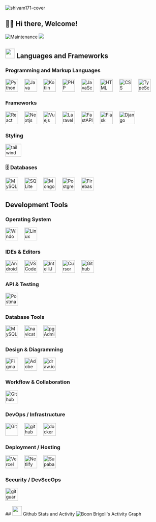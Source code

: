 ![shivam171-cover](https://github.com/Shivam171/Shivam171/assets/66107248/e660224b-261e-42ab-af67-fe1384c642b5)

## 👋🏼 Hi there, Welcome!



![Maintenance](https://img.shields.io/badge/Maintained%3F-yes-green.svg) ![](https://komarev.com/ghpvc/?username=Brigoliboon&label=Profile%20views&color=0e75b6&style=flat) 

## <a href="#"><img src="https://media.tenor.com/GocCvG7hs78AAAAi/rocket-joypixels.gif" height="30"></a> Languages and Frameworks  
  <h3>Programming and Markup Languages</h3>
  <p>
    <img alt="Python" style='height:40px; width:40px' src="https://cdn-icons-png.flaticon.com/512/5968/5968350.png">
    &nbsp;&nbsp;&nbsp;
    <img alt="Java" style='height:40px; width:40px' src="https://cdn-icons-png.flaticon.com/512/226/226777.png">
    &nbsp;&nbsp;&nbsp;
    <img alt="Kotlin" style='height:40px; width:40px' src="https://upload.wikimedia.org/wikipedia/commons/7/74/Kotlin_Icon.png">
    &nbsp;&nbsp;&nbsp;
    <img alt="PHP" style='height:40px; width:40px' src="https://cdn-icons-png.flaticon.com/512/5968/5968332.png">
    &nbsp;&nbsp;&nbsp;
    <img alt="JavaScript" style='height:40px; width:40px' src="https://cdn-icons-png.flaticon.com/512/5968/5968292.png">
    &nbsp;&nbsp;&nbsp;
    <img alt="HTML" style='height:40px; width:40px' src="https://cdn-icons-png.flaticon.com/512/174/174854.png">
    &nbsp;&nbsp;&nbsp;
    <img alt="CSS" style='height:40px; width:40px' src="https://icon.icepanel.io/Technology/svg/CSS3.svg">
    &nbsp;&nbsp;&nbsp;
    <img alt="TypeScript" style='height:40px; width:40px' src="https://cdn-icons-png.flaticon.com/512/5968/5968381.png">
    
      
  </p>
  <h3>Frameworks</h3>
  <p>
    <img alt="React" style='height:40px; width:40px' src="https://cdn-icons-png.flaticon.com/512/15484/15484268.png">
    &nbsp;&nbsp;&nbsp;
    <img alt="Nextjs" style='height:40px; width:40px' src="https://logo.svgcdn.com/d/nextjs-original.png">
    &nbsp;&nbsp;&nbsp;
    <img alt="Vuejs" style='height:40px; width:40px' src="https://cdn-icons-png.flaticon.com/512/15484/15484278.png">
    &nbsp;&nbsp;&nbsp;
    <img alt="Laravel" style='height:40px; width:40px' src="https://icon.icepanel.io/Technology/svg/Laravel.svg">
    &nbsp;&nbsp;&nbsp;
    <img alt="FastAPI" style='height:40px; width:40px' src="https://icon.icepanel.io/Technology/svg/FastAPI.svg">
    &nbsp;&nbsp;&nbsp;
    <img alt="Flask" style='height:40px; width:40px' src="https://cdn.worldvectorlogo.com/logos/flask.svg">
    &nbsp;&nbsp;&nbsp;
    <img alt="Django" style='height:40px; width:50px' src="https://1000logos.net/wp-content/uploads/2020/08/Django-Logo.png">
  </p>

  <h3>Styling</h3>
  <p>
    <img alt="tailwind css" style='height:40px; width:50px' src="https://icon.icepanel.io/Technology/svg/Tailwind-CSS.svg">
  </p>
  
  <h3>🗄️ Databases</h3>
  
  <p>
    <img alt="MySQL" style='height:40px; width:40px' src="https://icon.icepanel.io/Technology/svg/MySQL.svg">
    &nbsp;&nbsp;&nbsp;
    <img alt="SQLite" style='height:40px; width:40px' src="https://icon.icepanel.io/Technology/png-shadow-512/SQLite.png">
    &nbsp;&nbsp;&nbsp;
    <img alt="MongoDB" style='height:40px; width:40px' src="https://icon.icepanel.io/Technology/svg/MongoDB.svg">
    &nbsp;&nbsp;&nbsp;
    <img alt="PostgreSQL" style='height:40px; width:40px' src="https://icon.icepanel.io/Technology/svg/PostgresSQL.svg">
    &nbsp;&nbsp;&nbsp;
    <img alt="Firebase Database" style='height:40px; width:40px' src="https://icon.icepanel.io/Technology/svg/Firebase.svg">
    &nbsp;&nbsp;&nbsp;
  </p>

  <h2>Development Tools</h2>
  
  <h3>Operating System</h3>
  <p>
    <img alt="Windows" style='height:40px; width:40px' src="https://icon.icepanel.io/Technology/svg/Windows-11.svg">
    &nbsp;&nbsp;&nbsp;
    <img alt="Linux" style='height:40px; width:40px' src="https://icon.icepanel.io/Technology/png-shadow-512/Linux.png">
    &nbsp;&nbsp;&nbsp;
  </p>

  <h3>IDEs & Editors</h3>
  <p>
    <img alt="Android Studio" style='height:40px; width:40px' src="https://icon.icepanel.io/Technology/png-shadow-512/Android-Studio.png">
    &nbsp;&nbsp;&nbsp;
    <img alt="VSCode" style='height:40px; width:40px' src="https://icon.icepanel.io/Technology/svg/Visual-Studio-Code-%28VS-Code%29.svg">
    &nbsp;&nbsp;&nbsp;
    <img alt="IntelliJ" style='height:40px; width:40px' src="https://icon.icepanel.io/Technology/svg/IntelliJ-IDEA.svg">
    &nbsp;&nbsp;&nbsp;
    <img alt="Cursor" style='height:40px; width:40px' src="https://avatars.githubusercontent.com/u/126759922?v=4">
    &nbsp;&nbsp;&nbsp;
    <img alt="Github" style='height:40px; width:40px' src="https://icon.icepanel.io/Technology/png-shadow-512/GitHub.png">
    &nbsp;&nbsp;&nbsp;
  </p>

  <h3>API & Testing</h3>
  <p>
    <img alt="Postman" style='height:40px; width:40px' src="https://icon.icepanel.io/Technology/svg/Postman.svg">
    &nbsp;&nbsp;&nbsp;
  </p>

  <h3>Database Tools</h3>
  <p>
    <img alt="MySQL Workbench" style='height:40px; width:40px' src="https://encrypted-tbn0.gstatic.com/images?q=tbn:ANd9GcSMrvSyvj8BDUx_a0If3L3Uwddocat7O9fjLA&s">
    &nbsp;&nbsp;&nbsp;
    <img alt="navicat" style='height:40px; width:40px' src="https://images-eds-ssl.xboxlive.com/image?url=4rt9.lXDC4H_93laV1_eHHFT949fUipzkiFOBH3fAiZZUCdYojwUyX2aTonS1aIwMrx6NUIsHfUHSLzjGJFxxh29Yv.2Ja4TSAEgerhoTfMgbt5tHz4C1ymm_O7w50cOpajGRr5nAMi3.OdbSH02ZAQ.uAnle8wNsjhPw1MJ5MY-&format=source">
    &nbsp;&nbsp;&nbsp;
    <img alt="pgAdmin 4" style='height:40px; width:40px' src="https://icon.icepanel.io/Technology/svg/PostgresSQL.svg">
    &nbsp;&nbsp;&nbsp;
  </p>

  <h3>Design & Diagramming</h3>
  <p>
    <img alt="Figma" style='height:40px; width:40px' src="https://icon.icepanel.io/Technology/svg/Figma.svg">
    &nbsp;&nbsp;&nbsp;
    <img alt="Adobe Illustrator" style='height:40px; width:40px' src="https://icon.icepanel.io/Technology/svg/Adobe-Illustrator.svg">
    &nbsp;&nbsp;&nbsp;
    <img alt="draw.io" style='height:40px; width:40px' src="https://upload.wikimedia.org/wikipedia/commons/thumb/3/3e/Diagrams.net_Logo.svg/2048px-Diagrams.net_Logo.svg.png">
    &nbsp;&nbsp;&nbsp;
  </p>

  <h3>Workflow & Collaboration</h3>
  <p>
    <img alt="Github" style='height:40px; width:40px' src="https://icon.icepanel.io/Technology/png-shadow-512/GitHub.png">
    &nbsp;&nbsp;&nbsp;
  </p>

  <h3>DevOps / Infrastructure</h3>
  <p>
    <img alt="Git" style='height:40px; width:40px' src="https://icon.icepanel.io/Technology/svg/Git.svg">
    &nbsp;&nbsp;&nbsp;
    <img alt="github actions" style='height:40px; width:40px' src="https://icon.icepanel.io/Technology/svg/GitHub-Actions.svg">
    &nbsp;&nbsp;&nbsp;
    <img alt="docker" style='height:40px; width:40px' src="https://icon.icepanel.io/Technology/svg/Docker.svg">
    &nbsp;&nbsp;&nbsp;
  </p>

  <h3>Deployment / Hosting</h3>
  <p>
    <img alt="Vercel" style='height:40px; width:40px' src="https://icon.icepanel.io/Technology/png-shadow-512/Vercel.png">
    &nbsp;&nbsp;&nbsp;
    <img alt="Netlify" style='height:40px; width:40px' src="https://cdn.freebiesupply.com/logos/large/2x/netlify-logo-png-transparent.png">
    &nbsp;&nbsp;&nbsp;
    <img alt="Supabase" style='height:40px; width:40px' src="https://cdn.prod.website-files.com/66842e04d18971242a294872/669e87d174d190a8ba60b861_supabase-TAiY.png">
    &nbsp;&nbsp;&nbsp;
  </p>

  <h3>Security / DevSecOps</h3>
  <p>
    <img alt="gitguardian" style='height:40px; width:40px' src="https://docs.gitguardian.com/img/favicon.ico">
    &nbsp;&nbsp;&nbsp;
  </p>
## <a href="#"><img src="https://emojis.slackmojis.com/emojis/images/1643515314/13343/trophy.gif?1643515314" height="30"></a> Github Stats and Activity
<img alt="Boon Brigoli's Activity Graph" src="https://github-readme-activity-graph.vercel.app/graph/?username=Brigoliboon&bg_color=1F222E&color=F8D866&line=F85D7F&point=FFFFFF&hide_border=true" />

